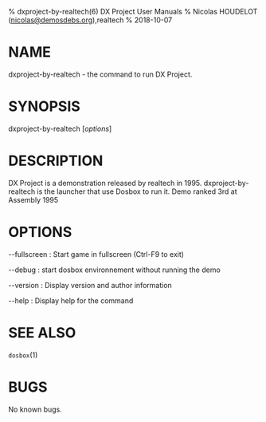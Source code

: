 % dxproject-by-realtech(6)  DX Project User Manuals
%  Nicolas HOUDELOT (nicolas@demosdebs.org),realtech
% 2018-10-07

# NAME
dxproject-by-realtech - the command to run DX Project.

# SYNOPSIS
dxproject-by-realtech [*options*]

# DESCRIPTION
DX Project is a demonstration released by realtech in 1995.
dxproject-by-realtech is the launcher that use Dosbox to run it.
Demo ranked 3rd at Assembly 1995

# OPTIONS
\--fullscreen
:   Start game in fullscreen (Ctrl-F9 to exit)

\--debug
:   start dosbox environnement without running the demo

\--version
:   Display version and author information

\--help
:   Display help for the command

# SEE ALSO
`dosbox`(1)

# BUGS
No known bugs.
